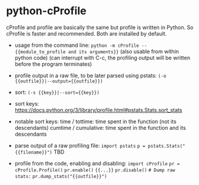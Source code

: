 # python-cProfile

cProfile and profile are basically the same but profile is written in Python. So cProfile is faster and recommended.
Both are installed by default.

- usage from the command line:
`python -m cProfile -- {{module_to_profile and its arguments}}`
(also usable from within python code)
(can interrupt with C-c, the profiling output will be written before the program terminates)

- profile output in a raw file, to be later parsed using pstats:
`(-o {{outfile}}|--output={{outfile}})`

- sort:
`(-s {{key}}|--sort={{key}})`

- sort keys:
https://docs.python.org/3/library/profile.html#pstats.Stats.sort_stats

- notable sort keys:
time / tottime: time spent in the function (not its descendants)
cumtime / cumulative: time spent in the function and its descendants

- parse output of a raw profiling file:
`import pstats`
`p = pstats.Stats("{{filename}}")`
TBD

- profile from the code, enabling and disabling:
`import cProfile`
`pr = cProfile.Profile()`
`pr.enable()`
`{{...}}`
`pr.disable()`
`# Dump raw stats:`
`pr.dump_stats("{{outfile}}")`
